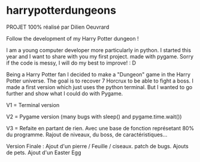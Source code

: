 # harrypotterdungeons
PROJET 100% réalisé par Dilien Oeuvrard

Follow the development of my Harry Potter dungeon !

I am a young computer developer more particularly in python. I started this year and I want to share with you my first project. made with pygame.
Sorry if the code is messy, I will do my best to improve! : D

Being a Harry Potter fan I decided to make a "Dungeon" game in the Harry Potter universe. The goal is to recover 7 Horcrux to be able to fight a boss.
I made a first version which just uses the python terminal. But I wanted to go further and show what I could do with Pygame.


V1 = Terminal version

V2 = Pygame version (many bugs with sleep() and pygame.time.wait())

V3 = Refaite en partant de rien. Avec une base de fonction représetant 80% du programme. 
Rajout de niveaux, du boss, de caractéristiques...

Version Finale : 
Ajout d'un pierre / Feuille / ciseaux.
patch de bugs.
Ajouts de pets.
Ajout d'un Easter Egg
